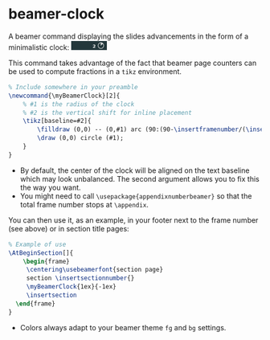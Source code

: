 
# beamer-clock

A beamer command displaying the slides advancements in the form of a minimalistic clock: ![](clockCount.gif)

This command takes advantage of the fact that beamer page counters can be used to compute fractions in a `tikz` environment.



```latex
% Include somewhere in your preamble
\newcommand{\myBeamerClock}[2]{
    % #1 is the radius of the clock
    % #2 is the vertical shift for inline placement
    \tikz[baseline=#2]{
        \filldraw (0,0) -- (0,#1) arc (90:(90-\insertframenumber/(\inserttotalframenumber)*360):#1);
        \draw (0,0) circle (#1);
    }
}
```
- By default, the center of the clock will be aligned on the text baseline which may look unbalanced. The second argument allows you to fix this the way you want.
- You might need to call `\usepackage{appendixnumberbeamer}`
so that the total frame number stops at `\appendix`.

You can then use it, as an example, in your footer next to the frame number (see above) or in section title pages:

```tex
% Example of use
\AtBeginSection[]{
	\begin{frame}
	 \centering\usebeamerfont{section page}
	 section \insertsectionnumber{}
	 \myBeamerClock{1ex}{-1ex}
	 \insertsection
  \end{frame}
}
```
- Colors always adapt to your beamer theme `fg` and `bg` settings.
